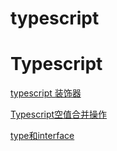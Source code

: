 # typescript

# Typescript

[typescript 装饰器](typescript%208809f335e5b64d11a86885f10ae8bde6/typescript%20%E8%A3%85%E9%A5%B0%E5%99%A8%20357a5bca4a0b434da92585849b2dcf86.md)

[Typescript空值合并操作](typescript%208809f335e5b64d11a86885f10ae8bde6/Typescript%E7%A9%BA%E5%80%BC%E5%90%88%E5%B9%B6%E6%93%8D%E4%BD%9C%209845822ba8154383a71a77c87271d19a.md)

[type和interface](typescript%208809f335e5b64d11a86885f10ae8bde6/type%E5%92%8Cinterface%20d9a20cf90fd2495ca6ae180846d3c77d.md)